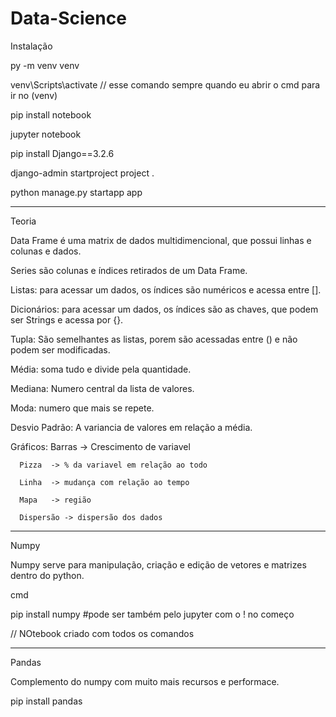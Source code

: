# Data-Science

Instalação

py -m venv venv

venv\Scripts\activate  // esse comando sempre quando eu abrir o cmd para ir no (venv)

pip install notebook

jupyter notebook

pip install Django==3.2.6

django-admin startproject project .

python manage.py startapp app


------------------------------

Teoria

Data Frame é uma matrix de dados multidimencional, que possui linhas e colunas e dados.

Series são colunas e índices retirados de um Data Frame.

Listas: para acessar um dados, os índices são numéricos e acessa entre [].

Dicionários:  para acessar um dados, os índices são as chaves, que podem ser Strings e acessa por {}.

Tupla: São semelhantes as listas, porem são acessadas entre () e não podem ser modificadas.

Média: soma tudo e divide pela quantidade.

Mediana: Numero central da lista de valores.

Moda: numero que mais se repete.

Desvio Padrão: A variancia de valores em relação a média.

Gráficos: Barras -> Crescimento de variavel 

	  Pizza  -> % da variavel em relação ao todo
	
	  Linha  -> mudança com relação ao tempo

	  Mapa   -> região

	  Dispersão -> dispersão dos dados

----------------------------------------------------

Numpy 

Numpy serve para manipulação, criação e edição de vetores e matrizes dentro do python.

cmd

pip install numpy #pode ser também pelo jupyter com o ! no começo


// NOtebook criado com todos os comandos


----------------------------------------------------

Pandas

Complemento do numpy com muito mais recursos e performace.

pip install pandas



